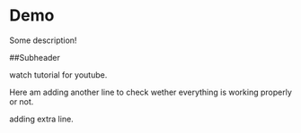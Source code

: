 # Demo 

Some description!



##Subheader

watch tutorial for youtube.

Here am adding another line to check wether everything is working properly or not.

adding extra line.